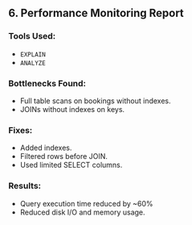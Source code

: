 ## 6. Performance Monitoring Report

### Tools Used:
- `EXPLAIN`
- `ANALYZE`

### Bottlenecks Found:
- Full table scans on bookings without indexes.
- JOINs without indexes on keys.

### Fixes:
- Added indexes.
- Filtered rows before JOIN.
- Used limited SELECT columns.

### Results:
- Query execution time reduced by ~60%
- Reduced disk I/O and memory usage.